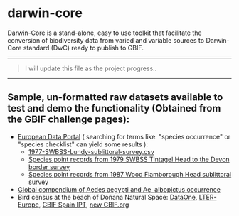 # darwin-core
Darwin-Core is a stand-alone, easy to use toolkit that facilitate the conversion of biodiversity data from varied and variable sources to Darwin-Core standard (DwC) ready to publish to GBIF.

--------
> I will update this file as the project progress..


--------
## Sample, un-formatted raw datasets available to test and demo the functionality (Obtained from the GBIF challenge pages):
* [European Data Portal](https://www.europeandataportal.eu/data/en/dataset?q=species+occurance&sort=metadata_modified+desc&ext_geo_input=&ext_bbox=&ext_prev_extent=-154.68749999999997%2C-80.17871349622823%2C154.68749999999997%2C80.17871349622823) ( searching for terms like: "species occurrence" or "species checklist" can yield some results ):
  * [1977-SWBSS-Lundy-sublittoral-survey.csv](https://www.europeandataportal.eu/data/en/dataset/species-point-records-from-1977-swbss-lundy-sublittoral-survey/resource/62f18b63-bc70-40b2-8083-d099c1a95e44)
  * [Species point records from 1979 SWBSS Tintagel Head to the Devon border survey](https://www.europeandataportal.eu/data/en/dataset/species-point-records-from-1979-swbss-tintagel-head-to-the-devon-border-survey)
  * [Species point records from 1987 Wood Flamborough Head sublittoral survey](https://www.europeandataportal.eu/data/en/dataset/species-point-records-from-1987-wood-flamborough-head-sublittoral-survey)
* [Global compendium of Aedes aegypti and Ae. albopictus occurrence](http://dx.doi.org/10.5061/dryad.47v3c.2)
* Bird census at the beach of Doñana Natural Space: [DataOne](https://search.dataone.org/#view/knb-lter-europe-deims.13610.15384), [LTER-Europe](https://data.lter-europe.net/deims/dataset/2a0762f2-4630-11e3-aeb9-005056ab003f), [GBIF Spain IPT](http://www.gbif.es/ipt/resource?r=donana), [new GBIF.org](https://demo.gbif.org/dataset/9a57e938-3616-4f8c-985a-c9b66e7a1347)
